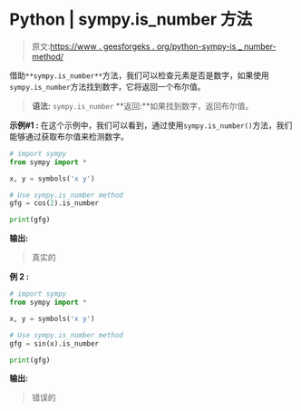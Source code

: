 # Python | sympy.is_number 方法

> 原文:[https://www . geesforgeks . org/python-sympy-is _ number-method/](https://www.geeksforgeeks.org/python-sympy-is_number-method/)

借助`**sympy.is_number**`方法，我们可以检查元素是否是数字，如果使用`sympy.is_number`方法找到数字，它将返回一个布尔值。

> **语法:** `sympy.is_number`
> **返回:**如果找到数字，返回布尔值。

**示例#1 :**
在这个示例中，我们可以看到，通过使用`sympy.is_number()`方法，我们能够通过获取布尔值来检测数字。

```py
# import sympy
from sympy import * 

x, y = symbols('x y')

# Use sympy.is_number method
gfg = cos(2).is_number

print(gfg)
```

**输出:**

> 真实的

**例 2 :**

```py
# import sympy
from sympy import * 

x, y = symbols('x y')

# Use sympy.is_number method
gfg = sin(x).is_number

print(gfg)
```

**输出:**

> 错误的